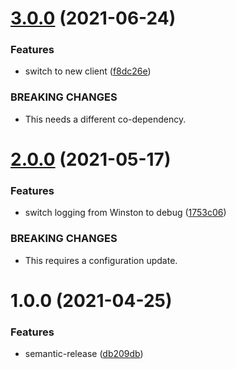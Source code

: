# [3.0.0](https://github.com/rx-irc/bot-aare/compare/v2.0.0...v3.0.0) (2021-06-24)


### Features

* switch to new client ([f8dc26e](https://github.com/rx-irc/bot-aare/commit/f8dc26e43c24e8e15bbb51f7bfce905f1251d5db))


### BREAKING CHANGES

* This needs a different co-dependency.

# [2.0.0](https://github.com/rx-irc/bot-aare/compare/v1.0.0...v2.0.0) (2021-05-17)


### Features

* switch logging from Winston to debug ([1753c06](https://github.com/rx-irc/bot-aare/commit/1753c066d7815aceb41c3cb167e3de0012b90ed4))


### BREAKING CHANGES

* This requires a configuration update.

# 1.0.0 (2021-04-25)


### Features

* semantic-release ([db209db](https://github.com/rx-irc/bot-aare/commit/db209dbdc63aef7a4366a585383f245468750ccf))
